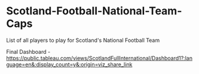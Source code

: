 # Scotland-Football-National-Team-Caps
List of all players to play for Scotland's National Football Team

Final Dashboard - https://public.tableau.com/views/ScotlandFullInternational/Dashboard1?:language=en&:display_count=y&:origin=viz_share_link
